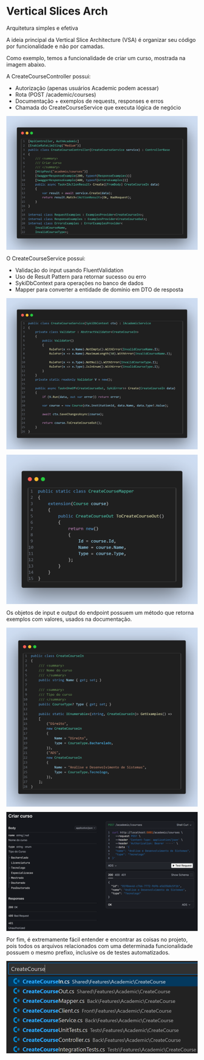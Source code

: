 # Vertical Slices Arch

Arquitetura simples e efetiva

A ideia principal da Vertical Slice Architecture (VSA) é organizar seu código por funcionalidade e não por camadas.

Como exemplo, temos a funcionalidade de criar um curso, mostrada na imagem abaixo.

A CreateCourseController possui:
- Autorização (apenas usuários Academic podem acessar)
- Rota (POST /academic/courses)
- Documentação + exemplos de requests, responses e erros
- Chamada do CreateCourseService que executa lógica de negócio

<p align="center">
  <img src="https://github.com/ZaqueuCavalcante/syki/blob/master/Posts/021VerticalSlicesArch/00_endpoint.png?raw=true" style="display: block; margin: 0 auto" />
</p>

O CreateCourseService possui:
- Validação do input usando FluentValidation
- Uso de Result Pattern para retornar sucesso ou erro
- SykiDbContext para operações no banco de dados
- Mapper para converter a entidade de domínio em DTO de resposta

<p align="center">
  <img src="https://github.com/ZaqueuCavalcante/syki/blob/master/Posts/021VerticalSlicesArch/01_service.png?raw=true" style="display: block; margin: 0 auto" />
</p>

<p align="center">
  <img src="https://github.com/ZaqueuCavalcante/syki/blob/master/Posts/021VerticalSlicesArch/02_mapper.png?raw=true" style="display: block; margin: 0 auto" />
</p>

Os objetos de input e output do endpoint possuem um método que retorna exemplos com valores, usados na documentação.

<p align="center">
  <img src="https://github.com/ZaqueuCavalcante/syki/blob/master/Posts/021VerticalSlicesArch/03_examples.png?raw=true" style="display: block; margin: 0 auto" />
</p>

<p align="center">
  <img src="https://github.com/ZaqueuCavalcante/syki/blob/master/Posts/021VerticalSlicesArch/04_docs.png?raw=true" style="display: block; margin: 0 auto" />
</p>

Por fim, é extremamente fácil entender e encontrar as coisas no projeto, pois todos os arquivos relacionados com uma determinada funcionalidade possuem o mesmo prefixo, inclusive os de testes automatizados.

<p align="center">
  <img src="https://github.com/ZaqueuCavalcante/syki/blob/master/Posts/021VerticalSlicesArch/05_files.png?raw=true" style="display: block; margin: 0 auto" />
</p>
